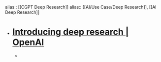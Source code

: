 alias:: [[CGPT Deep Research]]
alias:: [[AI/Use Case/Deep Research]], [[AI Deep Research]]

- # [Introducing deep research | OpenAI](https://openai.com/index/introducing-deep-research/)
	-